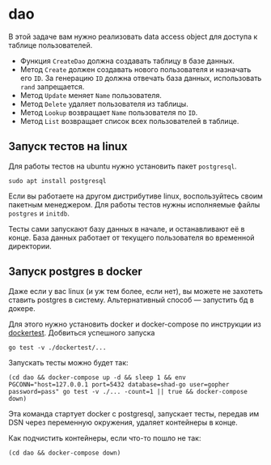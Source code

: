 # dao

В этой задаче вам нужно реализовать data access object для доступа к таблице пользователей.

- Функция `CreateDao` должна создавать таблицу в базе данных.
- Метод `Create` должен создавать нового пользователя и назначать его `ID`.
  За генерацию `ID` должна отвечать база данных, использовать `rand` запрещается.
- Метод `Update` меняет `Name` пользователя.
- Метод `Delete` удаляет пользователя из таблицы.
- Метод `Lookup` возвращает `Name` пользователя по `ID`.
- Метод `List` возвращает список всех пользователей в таблице.

## Запуск тестов на linux

Для работы тестов на ubuntu нужно установить пакет `postgresql`.

```
sudo apt install postgresql
```

Если вы работаете на другом дистрибутиве linux, воспользуйтесь своим пакетным менеджером. Для работы тестов нужны исполняемые файлы `postgres` и `initdb`.

Тесты сами запускают базу данных в начале, и останавливают её в конце.
База данных работает от текущего пользователя во временной директории.

## Запуск postgres в docker

Даже если у вас linux (и уж тем более, если нет), вы можете не захотеть ставить postgres в систему.
Альтернативный способ — запустить бд в докере.

Для этого нужно установить docker и docker-compose по инструкции из [dockertest](../dockertest/README.md).
Добвиться успешного запуска
```
go test -v ./dockertest/...
```

Запускать тесты можно будет так:
```
(cd dao && docker-compose up -d && sleep 1 && env PGCONN="host=127.0.0.1 port=5432 database=shad-go user=gopher password=pass" go test -v ./... -count=1 || true && docker-compose down)
```
Эта команда стартует docker с postgresql, запускает тесты, передав им DSN через переменную окружения, удаляет контейнеры в конце.

Как подчистить контейнеры, если что-то пошло не так:
```
(cd dao && docker-compose down)
```
